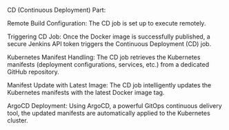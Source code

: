 CD (Continuous Deployment) Part:

Remote Build Configuration:
The CD job is set up to execute remotely.

Triggering CD Job:
Once the Docker image is successfully published, a secure Jenkins API token triggers the Continuous Deployment (CD) job.

Kubernetes Manifest Handling:
The CD job retrieves the Kubernetes manifests (deployment configurations, services, etc.) from a dedicated GitHub repository.

Manifest Update with Latest Image:
The CD job intelligently updates the Kubernetes manifests with the latest Docker image tag.

ArgoCD Deployment:
Using ArgoCD, a powerful GitOps continuous delivery tool, the updated manifests are automatically applied to the Kubernetes cluster.
